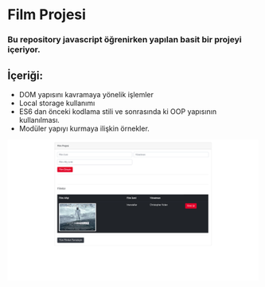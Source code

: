 # Film Projesi
### Bu repository javascript öğrenirken yapılan basit bir projeyi içeriyor.

## İçeriği:
* DOM yapısını kavramaya yönelik işlemler
* Local storage kullanımı
* ES6 dan önceki kodlama stili ve sonrasında ki OOP yapısının kullanılması.
* Modüler yapıyı kurmaya ilişkin örnekler.

![proje görüntüsü](film.png)